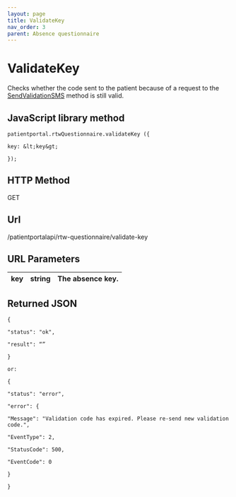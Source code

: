 ```yaml
---
layout: page
title: ValidateKey
nav_order: 3
parent: Absence questionnaire
---
```


# ValidateKey

Checks whether the code sent to the patient because of a request to the [SendValidationSMS](#_SendValidationSMS_1) method is still valid.

## JavaScript library method

```
patientportal.rtwQuestionnaire.validateKey ({

key: &lt;key&gt;

});
```

## HTTP Method

GET

## ****Url****

/patientportalapi/rtw-questionnaire/validate-key

## URL Parameters

| key | string | The absence key. |
| --- | --- | --- |

## Returned JSON

```
{

"status": "ok",

"result": “”

}

or:

{

"status": "error",

"error": {

"Message": "Validation code has expired. Please re-send new validation code.",

"EventType": 2,

"StatusCode": 500,

"EventCode": 0

}

}
```
